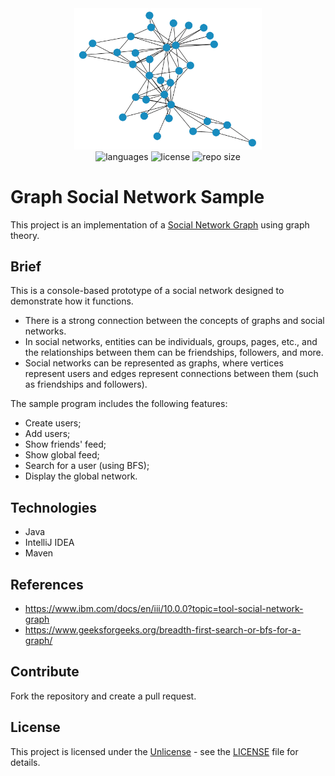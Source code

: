 <div align="center">
  <img src="src/main/resources/images/graph.png" width="300px" />
</div>

<div align="center">
  <img src="https://img.shields.io/github/languages/count/leandro-santi/graph-social-network?color=%231E90FF&style=flat-square" alt="languages" />
  <img src="https://img.shields.io/github/license/leandro-santi/graph-social-network?color=%231E90FF&style=flat-square" alt="license" />
  <img src="https://img.shields.io/github/repo-size/leandro-santi/graph-social-network?color=%231E90FF&style=flat-square" alt="repo size" />
</div>

# Graph Social Network Sample

This project is an implementation of a [Social Network Graph](https://www.ibm.com/docs/en/iii/10.0.0?topic=tool-social-network-graph) using graph theory.

## Brief

This is a console-based prototype of a social network designed to demonstrate how it functions.

* There is a strong connection between the concepts of graphs and social networks.
* In social networks, entities can be individuals, groups, pages, etc., and the relationships between them can be friendships, followers, and more.
* Social networks can be represented as graphs, where vertices represent users and edges represent connections between them (such as friendships and followers).

The sample program includes the following features:

* Create users;
* Add users;
* Show friends' feed;
* Show global feed;
* Search for a user (using BFS);
* Display the global network.

## Technologies

* Java
* IntelliJ IDEA
* Maven

## References

- https://www.ibm.com/docs/en/iii/10.0.0?topic=tool-social-network-graph
- https://www.geeksforgeeks.org/breadth-first-search-or-bfs-for-a-graph/

## Contribute

Fork the repository and create a pull request.

## License

This project is licensed under the [Unlicense](https://unlicense.org/) - see the [LICENSE](LICENSE) file for details.